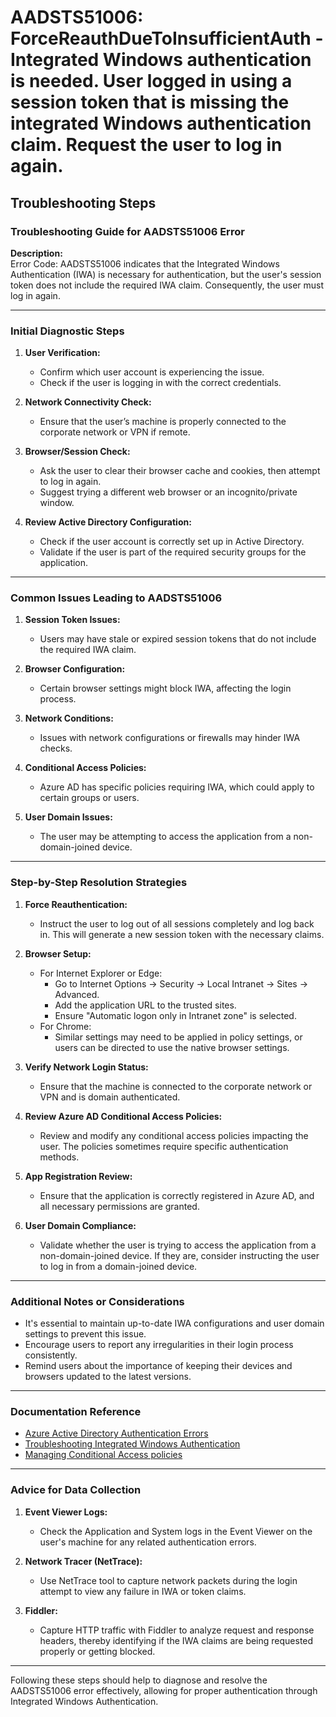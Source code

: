 # AADSTS51006: ForceReauthDueToInsufficientAuth - Integrated Windows authentication is needed. User logged in using a session token that is missing the integrated Windows authentication claim. Request the user to log in again.


## Troubleshooting Steps
### Troubleshooting Guide for AADSTS51006 Error

**Description:**  
Error Code: AADSTS51006 indicates that the Integrated Windows Authentication (IWA) is necessary for authentication, but the user's session token does not include the required IWA claim. Consequently, the user must log in again.

---

### Initial Diagnostic Steps

1. **User Verification:**
   - Confirm which user account is experiencing the issue.
   - Check if the user is logging in with the correct credentials.

2. **Network Connectivity Check:**
   - Ensure that the user’s machine is properly connected to the corporate network or VPN if remote.

3. **Browser/Session Check:**
   - Ask the user to clear their browser cache and cookies, then attempt to log in again. 
   - Suggest trying a different web browser or an incognito/private window.

4. **Review Active Directory Configuration:**
   - Check if the user account is correctly set up in Active Directory.
   - Validate if the user is part of the required security groups for the application.

---

### Common Issues Leading to AADSTS51006

1. **Session Token Issues:**
   - Users may have stale or expired session tokens that do not include the required IWA claim.

2. **Browser Configuration:**
   - Certain browser settings might block IWA, affecting the login process.

3. **Network Conditions:**
   - Issues with network configurations or firewalls may hinder IWA checks.

4. **Conditional Access Policies:**
   - Azure AD has specific policies requiring IWA, which could apply to certain groups or users.

5. **User Domain Issues:**
   - The user may be attempting to access the application from a non-domain-joined device.

---

### Step-by-Step Resolution Strategies

1. **Force Reauthentication:**
   - Instruct the user to log out of all sessions completely and log back in. This will generate a new session token with the necessary claims.

2. **Browser Setup:**
   - For Internet Explorer or Edge:
     - Go to Internet Options -> Security -> Local Intranet -> Sites -> Advanced.
     - Add the application URL to the trusted sites.
     - Ensure "Automatic logon only in Intranet zone" is selected.
   - For Chrome:
     - Similar settings may need to be applied in policy settings, or users can be directed to use the native browser settings.

3. **Verify Network Login Status:**
   - Ensure that the machine is connected to the corporate network or VPN and is domain authenticated.

4. **Review Azure AD Conditional Access Policies:**
   - Review and modify any conditional access policies impacting the user. The policies sometimes require specific authentication methods.

5. **App Registration Review:**
   - Ensure that the application is correctly registered in Azure AD, and all necessary permissions are granted.

6. **User Domain Compliance:**
   - Validate whether the user is trying to access the application from a non-domain-joined device. If they are, consider instructing the user to log in from a domain-joined device.

---

### Additional Notes or Considerations

- It's essential to maintain up-to-date IWA configurations and user domain settings to prevent this issue.
- Encourage users to report any irregularities in their login process consistently.
- Remind users about the importance of keeping their devices and browsers updated to the latest versions.

---

### Documentation Reference

- [Azure Active Directory Authentication Errors](https://docs.microsoft.com/en-us/azure/active-directory/develop/authentication-scenarios)
- [Troubleshooting Integrated Windows Authentication](https://docs.microsoft.com/en-us/azure/active-directory/hybrid/tshoot-authentication-iwa)
- [Managing Conditional Access policies](https://docs.microsoft.com/en-us/azure/active-directory/conditional-access/overview)

---

### Advice for Data Collection

1. **Event Viewer Logs:**
   - Check the Application and System logs in the Event Viewer on the user's machine for any related authentication errors.

2. **Network Tracer (NetTrace):**
   - Use NetTrace tool to capture network packets during the login attempt to view any failure in IWA or token claims.

3. **Fiddler:**
   - Capture HTTP traffic with Fiddler to analyze request and response headers, thereby identifying if the IWA claims are being requested properly or getting blocked.

---

Following these steps should help to diagnose and resolve the AADSTS51006 error effectively, allowing for proper authentication through Integrated Windows Authentication.